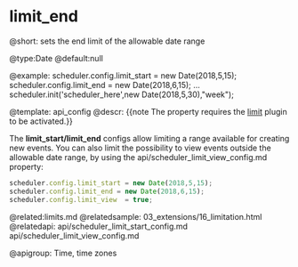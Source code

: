 limit_end
=============

@short: sets the end limit of the allowable date range
	

@type:Date 
@default:null

@example:
scheduler.config.limit_start = new Date(2018,5,15);
scheduler.config.limit_end = new Date(2018,6,15);
...
scheduler.init('scheduler_here',new Date(2018,5,30),"week");


@template:	api_config
@descr:
{{note The property requires the [limit](extensions_list.md#limit) plugin to be activated.}}

The **limit_start/limit_end** configs allow limiting a range available for creating new events.
You can also limit the possibility to view events outside the allowable date range, by using the api/scheduler_limit_view_config.md property:

~~~js
scheduler.config.limit_start = new Date(2018,5,15);
scheduler.config.limit_end = new Date(2018,6,15);
scheduler.config.limit_view  = true;
~~~

@related:limits.md
@relatedsample:
	03_extensions/16_limitation.html
@relatedapi:
	api/scheduler_limit_start_config.md
    api/scheduler_limit_view_config.md

@apigroup: Time, time zones
